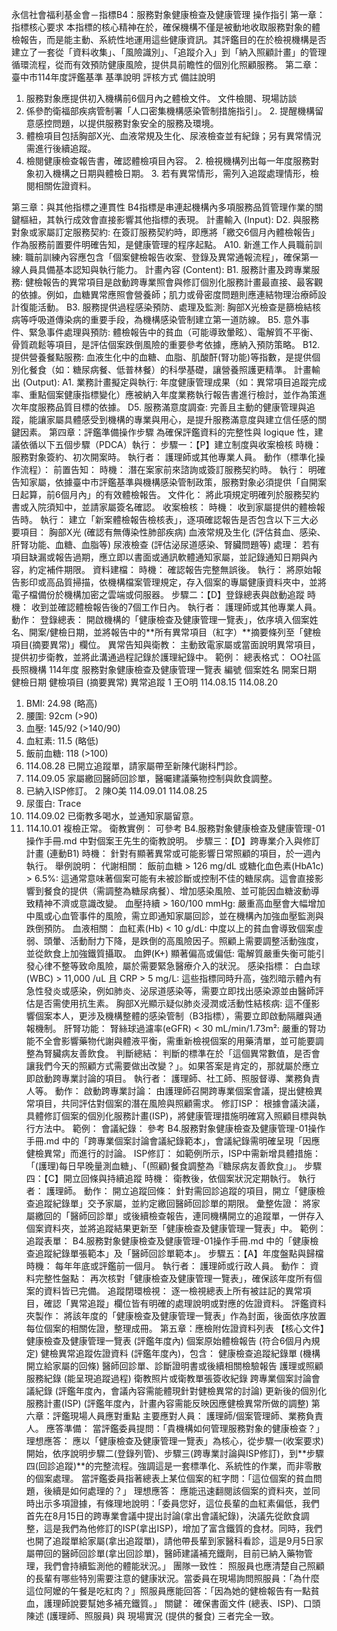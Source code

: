 永信社會福利基金會－指標B4：服務對象健康檢查及健康管理 操作指引
第一章：指標核心要求
本指標的核心精神在於，確保機構不僅是被動地收取服務對象的體檢報告，而是能主動、系統性地運用這些健康資訊。其評鑑目的在於檢視機構是否建立了一套從「資料收集」、「風險識別」、「追蹤介入」到「納入照顧計畫」的管理循環流程，從而有效預防健康風險，提供具前瞻性的個別化照顧服務。
第二章：臺中市114年度評鑑基準
基準說明
評核方式
備註說明
1. 服務對象應提供初入機構前6個月內之體檢文件。
文件檢閱、現場訪談
1. 係參酌衛福部疾病管制署「人口密集機構感染管制措施指引」。 2. 提醒機構留意感控問題，以提供服務對象安全的服務及環境。
2. 體檢項目包括胸部X光、血液常規及生化、尿液檢查並有紀錄；另有異常情況需進行後續追蹤。
1. 檢閱健康檢查報告書，確認體檢項目內容。 2. 檢視機構列出每一年度服務對象初入機構之日期與體檢日期。 3. 若有異常情形，需列入追蹤處理情形，檢閱相關佐證資料。

第三章：與其他指標之連貫性
B4指標是串連起機構內多項服務品質管理作業的關鍵樞紐，其執行成效會直接影響其他指標的表現。
計畫輸入 (Input):
D2. 與服務對象或家屬訂定服務契約: 在簽訂服務契約時，即應將「繳交6個月內體檢報告」作為服務前置要件明確告知，是健康管理的程序起點。
A10. 新進工作人員職前訓練: 職前訓練內容應包含「個案健檢報告收案、登錄及異常通報流程」，確保第一線人員具備基本認知與執行能力。
計畫內容 (Content):
B1. 服務計畫及跨專業服務: 健檢報告的異常項目是啟動跨專業照會與修訂個別化服務計畫最直接、最客觀的依據。例如，血糖異常應照會營養師；肌力或骨密度問題則應連結物理治療師設計復能活動。
B3. 服務提供過程感染預防、處理及監測: 胸部X光檢查是篩檢結核病等呼吸道傳染病的重要手段，為機構感染管制建立第一道防線。
B5. 意外事件、緊急事件處理與預防: 體檢報告中的貧血（可能導致暈眩）、電解質不平衡、骨質疏鬆等項目，是評估個案跌倒風險的重要參考依據，應納入預防策略。
B12. 提供營養餐點服務: 血液生化中的血糖、血脂、肌酸酐(腎功能)等指數，是提供個別化餐食（如：糖尿病餐、低普林餐）的科學基礎，讓營養照護更精準。
計畫輸出 (Output):
A1. 業務計畫擬定與執行: 年度健康管理成果（如：異常項目追蹤完成率、重點個案健康指標變化）應被納入年度業務執行報告書進行檢討，並作為策進次年度服務品質目標的依據。
D5. 服務滿意度調查: 完善且主動的健康管理與追蹤，能讓家屬具體感受到機構的專業與用心，是提升服務滿意度與建立信任感的關鍵因素。
第四章：評鑑準備操作步驟
為確保評鑑資料的完整性與 logique 性，建議依循以下五個步驟（PDCA）執行：
步驟一：【P】建立制度與收案檢核
時機： 服務對象簽約、初次開案時。
執行者： 護理師或其他專業人員。
動作（標準化操作流程）：
前置告知：
時機： 潛在案家前來諮詢或簽訂服務契約時。
執行： 明確告知家屬，依據臺中市評鑑基準與機構感染管制政策，服務對象必須提供「自開案日起算，前6個月內」的有效體檢報告。
文件化： 將此項規定明確列於服務契約書或入院須知中，並請家屬簽名確認。
收案檢核：
時機： 收到家屬提供的體檢報告時。
執行： 建立「新案體檢報告檢核表」，逐項確認報告是否包含以下三大必要項目：
胸部X光 (確認有無傳染性肺部疾病)
血液常規及生化 (評估貧血、感染、肝腎功能、血糖、血脂等)
尿液檢查 (評估泌尿道感染、腎臟問題等)
處理： 若有項目缺漏或報告過期，應立即以書面或通訊軟體通知家屬，並記錄通知日期與內容，約定補件期限。
資料建檔：
時機： 確認報告完整無誤後。
執行： 將原始報告影印或高品質掃描，依機構檔案管理規定，存入個案的專屬健康資料夾中，並將電子檔備份於機構加密之雲端或伺服器。
步驟二：【D】登錄總表與啟動追蹤
時機： 收到並確認體檢報告後的7個工作日內。
執行者： 護理師或其他專業人員。
動作：
登錄總表： 開啟機構的「健康檢查及健康管理一覽表」，依序填入個案姓名、開案/健檢日期，並將報告中的**所有異常項目（紅字）**摘要條列至「健檢項目(摘要異常)」欄位。
異常告知與衛教： 主動致電家屬或當面說明異常項目，提供初步衛教，並將此溝通過程記錄於護理紀錄中。
範例：
總表格式：OO社區長照機構 114年度 服務對象健康檢查及健康管理一覽表
編號
個案姓名
開案日期
健檢日期
健檢項目 (摘要異常)
異常追蹤
1
王O明
114.08.15
114.08.20
1. BMI: 24.98 (略高)2. 腰圍: 92cm (>90)3. 血壓: 145/92 (>140/90)4. 血紅素: 11.5 (略低)5. 飯前血糖: 118 (>100)
1. 114.08.28 已開立追蹤單，請家屬帶至新陳代謝科門診。2. 114.09.05 家屬繳回醫師回診單，醫囑建議藥物控制與飲食調整。3. 已納入ISP修訂。
2
陳O美
114.09.01
114.08.25
1. 尿蛋白: Trace
1. 114.09.02 已衛教多喝水，並通知家屬留意。2. 114.10.01 複檢正常。
衛教實例： 可參考 B4.服務對象健康檢查及健康管理-01操作手冊.md 中對個案王先生的衛教說明。
步驟三：【D】跨專業介入與修訂計畫 (連動B1)
時機： 針對有顯著異常或可能影響日常照顧的項目，於一週內執行。
舉例說明：
代謝相關：
飯前血糖 > 126 mg/dL 或糖化血色素(HbA1c) > 6.5%: 這通常意味著個案可能有未被診斷或控制不佳的糖尿病。這會直接影響到餐食的提供（需調整為糖尿病餐）、增加感染風險、並可能因血糖波動導致精神不濟或意識改變。
血壓持續 > 160/100 mmHg: 嚴重高血壓會大幅增加中風或心血管事件的風險，需立即通知家屬回診，並在機構內加強血壓監測與跌倒預防。
血液相關：
血紅素(Hb) < 10 g/dL: 中度以上的貧血會導致個案虛弱、頭暈、活動耐力下降，是跌倒的高風險因子。照顧上需要調整活動強度，並從飲食上加強鐵質攝取。
血鉀(K+) 顯著偏高或偏低: 電解質嚴重失衡可能引發心律不整等致命風險，屬於需要緊急醫療介入的狀況。
感染指標：
白血球(WBC) > 11,000 /uL 且 CRP > 5 mg/L: 這些指標同時升高，強烈暗示體內有急性發炎或感染，例如肺炎、泌尿道感染等，需要立即找出感染源並由醫師評估是否需使用抗生素。
胸部X光顯示疑似肺炎浸潤或活動性結核病: 這不僅影響個案本人，更涉及機構整體的感染管制（B3指標），需要立即啟動隔離與通報機制。
肝腎功能：
腎絲球過濾率(eGFR) < 30 mL/min/1.73m²: 嚴重的腎功能不全會影響藥物代謝與體液平衡，需重新檢視個案的用藥清單，並可能要調整為腎臟病友善飲食。
判斷總結： 判斷的標準在於「這個異常數值，是否會讓我們今天的照顧方式需要做出改變？」。如果答案是肯定的，那就屬於應立即啟動跨專業討論的項目。
執行者： 護理師、社工師、照服督導、業務負責人等。
動作：
啟動跨專業討論： 由護理師召開跨專業個案會議，提出健檢異常項目，共同評估對個案的潛在風險與照顧需求。
修訂ISP： 根據會議決議，具體修訂個案的個別化服務計畫(ISP)，將健康管理措施明確寫入照顧目標與執行方法中。
範例：
會議紀錄： 參考 B4.服務對象健康檢查及健康管理-01操作手冊.md 中的「跨專業個案討論會議紀錄範本」，會議紀錄需明確呈現「因應健檢異常」而進行的討論。
ISP修訂： 如範例所示，ISP中需新增具體措施：「(護理)每日早晚量測血糖」、「(照顧)餐食調整為『糖尿病友善飲食』」。
步驟四：【C】開立回條與持續追蹤
時機： 衛教後，依個案狀況定期執行。
執行者： 護理師。
動作：
開立追蹤回條： 針對需回診追蹤的項目，開立「健康檢查追蹤紀錄單」交予家屬，並約定繳回醫師回診單的期限。
彙整佐證： 將家屬繳回的「醫師回診單」或後續檢查報告，連同機構開立的追蹤單，一併存入個案資料夾，並將追蹤結果更新至「健康檢查及健康管理一覽表」中。
範例：
追蹤表單： B4.服務對象健康檢查及健康管理-01操作手冊.md 中的「健康檢查追蹤紀錄單張範本」及「醫師回診單範本」。
步驟五：【A】年度盤點與歸檔
時機： 每年年底或評鑑前一個月。
執行者： 護理師或行政人員。
動作：
資料完整性盤點： 再次核對「健康檢查及健康管理一覽表」，確保該年度所有個案的資料皆已完備。
追蹤閉環檢視： 逐一檢視總表上所有被註記的異常項目，確認「異常追蹤」欄位皆有明確的處理說明或對應的佐證資料。
評鑑資料夾製作： 將該年度的「健康檢查及健康管理一覽表」作為封面，後面依序放置每位個案的相關佐證，整理成冊。
第五章：應檢附佐證資料列表
【核心文件】健康檢查及健康管理一覽表 (評鑑年度內)
個案原始體檢報告 (符合6個月內規定)
健檢異常追蹤佐證資料 (評鑑年度內)，包含：
健康檢查追蹤紀錄單 (機構開立給家屬的回條)
醫師回診單、診斷證明書或後續相關檢驗報告
護理或照顧服務紀錄 (能呈現追蹤過程)
衛教照片或衛教單張簽收紀錄
跨專業個案討論會議紀錄 (評鑑年度內，會議內容需能體現針對健檢異常的討論)
更新後的個別化服務計畫(ISP) (評鑑年度內，計畫內容需能反映因應健檢異常所做的調整)
第六章：評鑑現場人員應對重點
主要應對人員： 護理師/個案管理師、業務負責人。
應答準備：
當評鑑委員提問：「貴機構如何管理服務對象的健康檢查？」
理想應答： 應以「健康檢查及健康管理一覽表」為核心，從步驟一(收案要求)開始，依序說明步驟二(登錄列管)、步驟三(跨專業討論與ISP修訂)，到**步驟四(回診追蹤)**的完整流程。強調這是一套標準化、系統性的作業，而非零散的個案處理。
當評鑑委員指著總表上某位個案的紅字問：「這位個案的貧血問題，後續是如何處理的？」
理想應答： 應能迅速翻閱該個案的資料夾，並同時出示多項證據，有條理地說明：「委員您好，這位長輩的血紅素偏低，我們首先在8月15日的跨專業會議中提出討論(拿出會議紀錄)，決議先從飲食調整，這是我們為他修訂的ISP(拿出ISP)，增加了富含鐵質的食材。同時，我們也開了追蹤單給家屬(拿出追蹤單)，請他帶長輩到家醫科看診，這是9月5日家屬帶回的醫師回診單(拿出回診單)，醫師建議補充鐵劑，目前已納入藥物管理，我們會持續監測他的體能狀況。」
團隊一致性：
照服員也應清楚自己照顧的長輩有哪些特別需要注意的健康狀況。當委員在現場詢問照服員：「為什麼這位阿嬤的午餐是吃紅肉？」照服員應能回答：「因為她的健檢報告有一點貧血，護理師說要幫她多補充鐵質。」
關鍵： 確保書面文件 (總表、ISP)、口頭陳述 (護理師、照服員) 與 現場實況 (提供的餐食) 三者完全一致。